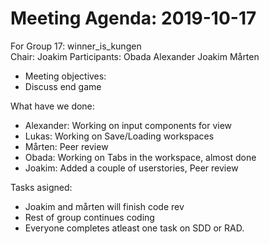 # Meeting Agenda: 2019-10-17
For Group 17: winner_is_kungen  
Chair: Joakim
Participants: Obada Alexander Joakim Mårten
 
* Meeting objectives:
* Discuss end game
 
 
What have we done:
  * Alexander: Working on input components for view
  * Lukas: Working on Save/Loading workspaces
  * Mårten: Peer review
  * Obada: Working on Tabs in the workspace, almost done
  * Joakim: Added a couple of userstories, Peer review

Tasks asigned:
  * Joakim and mårten will finish code rev
  * Rest of group continues coding
  * Everyone completes atleast one task on SDD or RAD.
 
